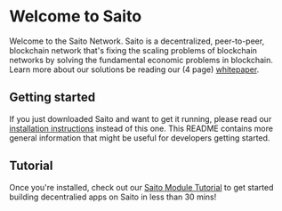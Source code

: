 # Welcome to Saito

Welcome to the Saito Network. Saito is a decentralized, peer-to-peer, blockchain network that's fixing the scaling problems of blockchain networks by solving the fundamental economic problems in blockchain. Learn more about our solutions be reading our (4 page) [whitepaper](https://saito.tech/saito-whitepaper.pdf).

## Getting started
If you just downloaded Saito and want to get it running, please read our
[installation instructions](install.md) instead of this one. This README contains more general
information that might be useful for developers getting started.

## Tutorial
Once you're installed, check out our [Saito Module Tutorial](create.md) to get started building decentralied apps on Saito in less than 30 mins!
